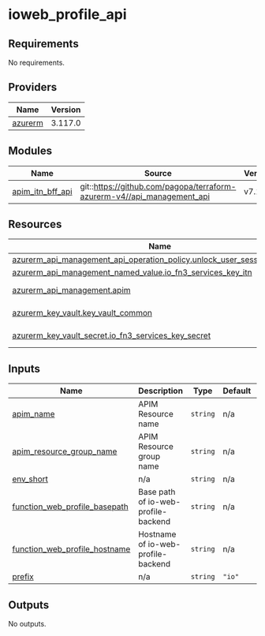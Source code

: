 # ioweb_profile_api

<!-- BEGIN_TF_DOCS -->
## Requirements

No requirements.

## Providers

| Name | Version |
|------|---------|
| <a name="provider_azurerm"></a> [azurerm](#provider\_azurerm) | 3.117.0 |

## Modules

| Name | Source | Version |
|------|--------|---------|
| <a name="module_apim_itn_bff_api"></a> [apim\_itn\_bff\_api](#module\_apim\_itn\_bff\_api) | git::https://github.com/pagopa/terraform-azurerm-v4//api_management_api | v7.16.0 |

## Resources

| Name | Type |
|------|------|
| [azurerm_api_management_api_operation_policy.unlock_user_session_policy_itn](https://registry.terraform.io/providers/hashicorp/azurerm/latest/docs/resources/api_management_api_operation_policy) | resource |
| [azurerm_api_management_named_value.io_fn3_services_key_itn](https://registry.terraform.io/providers/hashicorp/azurerm/latest/docs/resources/api_management_named_value) | resource |
| [azurerm_api_management.apim](https://registry.terraform.io/providers/hashicorp/azurerm/latest/docs/data-sources/api_management) | data source |
| [azurerm_key_vault.key_vault_common](https://registry.terraform.io/providers/hashicorp/azurerm/latest/docs/data-sources/key_vault) | data source |
| [azurerm_key_vault_secret.io_fn3_services_key_secret](https://registry.terraform.io/providers/hashicorp/azurerm/latest/docs/data-sources/key_vault_secret) | data source |

## Inputs

| Name | Description | Type | Default | Required |
|------|-------------|------|---------|:--------:|
| <a name="input_apim_name"></a> [apim\_name](#input\_apim\_name) | APIM Resource name | `string` | n/a | yes |
| <a name="input_apim_resource_group_name"></a> [apim\_resource\_group\_name](#input\_apim\_resource\_group\_name) | APIM Resource group name | `string` | n/a | yes |
| <a name="input_env_short"></a> [env\_short](#input\_env\_short) | n/a | `string` | n/a | yes |
| <a name="input_function_web_profile_basepath"></a> [function\_web\_profile\_basepath](#input\_function\_web\_profile\_basepath) | Base path of io-web-profile-backend | `string` | n/a | yes |
| <a name="input_function_web_profile_hostname"></a> [function\_web\_profile\_hostname](#input\_function\_web\_profile\_hostname) | Hostname of io-web-profile-backend | `string` | n/a | yes |
| <a name="input_prefix"></a> [prefix](#input\_prefix) | n/a | `string` | `"io"` | no |

## Outputs

No outputs.
<!-- END_TF_DOCS -->
